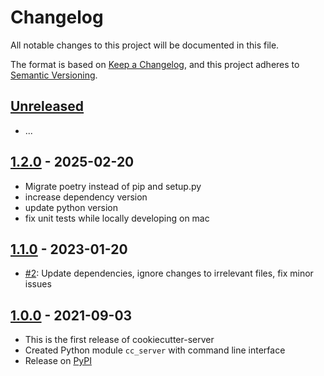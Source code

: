 # Changelog

All notable changes to this project will be documented in this file.

The format is based on [Keep a Changelog](https://keepachangelog.com/en/1.0.0/), and this project adheres to [Semantic Versioning](https://semver.org/spec/v2.0.0.html).

## [Unreleased](https://github.com/at-gmbh/cookiecutter-server/compare/v1.0.0...HEAD)

- ...
## [1.2.0](https://github.com/at-gmbh/cookiecutter-server/tree/v1.1.0) - 2025-02-20
- Migrate poetry instead of pip and setup.py
- increase dependency version
- update python version
- fix unit tests while locally developing on mac
## [1.1.0](https://github.com/at-gmbh/cookiecutter-server/tree/v1.1.0) - 2023-01-20

- [#2](https://github.com/at-gmbh/cookiecutter-server/pull/2): Update dependencies, ignore changes to irrelevant files, fix minor issues

## [1.0.0](https://github.com/at-gmbh/cookiecutter-server/tree/v1.0.0) - 2021-09-03

- This is the first release of cookiecutter-server
- Created Python module `cc_server` with command line interface
- Release on [PyPI](https://pypi.org/project/cookiecutter-server/)
